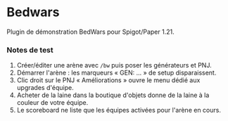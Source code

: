 # Bedwars

Plugin de démonstration BedWars pour Spigot/Paper 1.21.

### Notes de test

1. Créer/éditer une arène avec `/bw` puis poser les générateurs et PNJ.
2. Démarrer l'arène : les marqueurs « GEN: ... » de setup disparaissent.
3. Clic droit sur le PNJ « Améliorations » ouvre le menu dédié aux upgrades d'équipe.
4. Acheter de la laine dans la boutique d'objets donne de la laine à la couleur de votre équipe.
5. Le scoreboard ne liste que les équipes activées pour l'arène en cours.